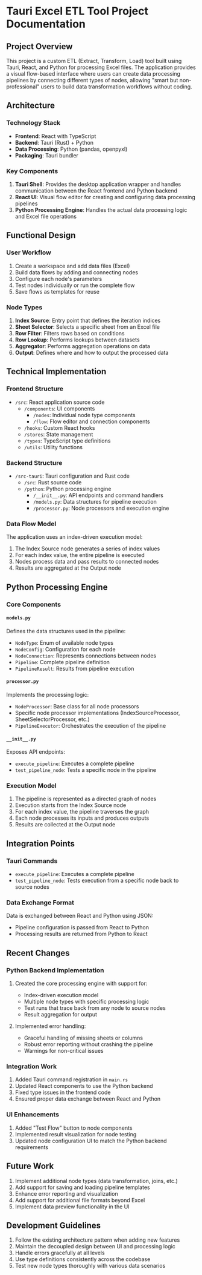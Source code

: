 # Tauri Excel ETL Tool Project Documentation

## Project Overview
This project is a custom ETL (Extract, Transform, Load) tool built using Tauri, React, and Python for processing Excel files. The application provides a visual flow-based interface where users can create data processing pipelines by connecting different types of nodes, allowing "smart but non-professional" users to build data transformation workflows without coding.

## Architecture

### Technology Stack
- **Frontend**: React with TypeScript
- **Backend**: Tauri (Rust) + Python
- **Data Processing**: Python (pandas, openpyxl)
- **Packaging**: Tauri bundler

### Key Components
1. **Tauri Shell**: Provides the desktop application wrapper and handles communication between the React frontend and Python backend
2. **React UI**: Visual flow editor for creating and configuring data processing pipelines
3. **Python Processing Engine**: Handles the actual data processing logic and Excel file operations

## Functional Design

### User Workflow
1. Create a workspace and add data files (Excel)
2. Build data flows by adding and connecting nodes
3. Configure each node's parameters
4. Test nodes individually or run the complete flow
5. Save flows as templates for reuse

### Node Types
1. **Index Source**: Entry point that defines the iteration indices
2. **Sheet Selector**: Selects a specific sheet from an Excel file
3. **Row Filter**: Filters rows based on conditions
4. **Row Lookup**: Performs lookups between datasets
5. **Aggregator**: Performs aggregation operations on data
6. **Output**: Defines where and how to output the processed data

## Technical Implementation

### Frontend Structure
- `/src`: React application source code
  - `/components`: UI components
    - `/nodes`: Individual node type components
    - `/flow`: Flow editor and connection components
  - `/hooks`: Custom React hooks
  - `/stores`: State management
  - `/types`: TypeScript type definitions
  - `/utils`: Utility functions

### Backend Structure
- `/src-tauri`: Tauri configuration and Rust code
  - `/src`: Rust source code
  - `/python`: Python processing engine
    - `/__init__.py`: API endpoints and command handlers
    - `/models.py`: Data structures for pipeline execution
    - `/processor.py`: Node processors and execution engine

### Data Flow Model
The application uses an index-driven execution model:
1. The Index Source node generates a series of index values
2. For each index value, the entire pipeline is executed
3. Nodes process data and pass results to connected nodes
4. Results are aggregated at the Output node

## Python Processing Engine

### Core Components

#### `models.py`
Defines the data structures used in the pipeline:
- `NodeType`: Enum of available node types
- `NodeConfig`: Configuration for each node
- `NodeConnection`: Represents connections between nodes
- `Pipeline`: Complete pipeline definition
- `PipelineResult`: Results from pipeline execution

#### `processor.py`
Implements the processing logic:
- `NodeProcessor`: Base class for all node processors
- Specific node processor implementations (IndexSourceProcessor, SheetSelectorProcessor, etc.)
- `PipelineExecutor`: Orchestrates the execution of the pipeline

#### `__init__.py`
Exposes API endpoints:
- `execute_pipeline`: Executes a complete pipeline
- `test_pipeline_node`: Tests a specific node in the pipeline

### Execution Model
1. The pipeline is represented as a directed graph of nodes
2. Execution starts from the Index Source node
3. For each index value, the pipeline traverses the graph
4. Each node processes its inputs and produces outputs
5. Results are collected at the Output node

## Integration Points

### Tauri Commands
- `execute_pipeline`: Executes a complete pipeline
- `test_pipeline_node`: Tests execution from a specific node back to source nodes

### Data Exchange Format
Data is exchanged between React and Python using JSON:
- Pipeline configuration is passed from React to Python
- Processing results are returned from Python to React

## Recent Changes

### Python Backend Implementation
1. Created the core processing engine with support for:
   - Index-driven execution model
   - Multiple node types with specific processing logic
   - Test runs that trace back from any node to source nodes
   - Result aggregation for output

2. Implemented error handling:
   - Graceful handling of missing sheets or columns
   - Robust error reporting without crashing the pipeline
   - Warnings for non-critical issues

### Integration Work
1. Added Tauri command registration in `main.rs`
2. Updated React components to use the Python backend
3. Fixed type issues in the frontend code
4. Ensured proper data exchange between React and Python

### UI Enhancements
1. Added "Test Flow" button to node components
2. Implemented result visualization for node testing
3. Updated node configuration UI to match the Python backend requirements

## Future Work
1. Implement additional node types (data transformation, joins, etc.)
2. Add support for saving and loading pipeline templates
3. Enhance error reporting and visualization
4. Add support for additional file formats beyond Excel
5. Implement data preview functionality in the UI

## Development Guidelines
1. Follow the existing architecture pattern when adding new features
2. Maintain the decoupled design between UI and processing logic
3. Handle errors gracefully at all levels
4. Use type definitions consistently across the codebase
5. Test new node types thoroughly with various data scenarios 